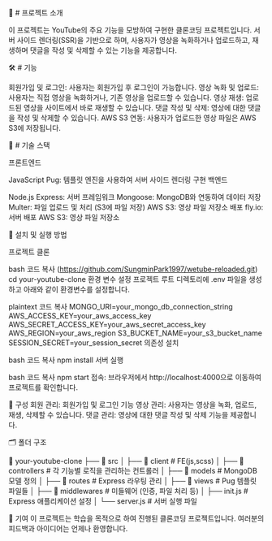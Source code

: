 🌟 # 프로젝트 소개


이 프로젝트는 YouTube의 주요 기능을 모방하여 구현한 클론코딩 프로젝트입니다. 서버 사이드 렌더링(SSR)을 기반으로 하며, 사용자가 영상을 녹화하거나 업로드하고, 재생하며 댓글을 작성 및 삭제할 수 있는 기능을 제공합니다.

🛠️ # 기능


회원가입 및 로그인: 사용자는 회원가입 후 로그인이 가능합니다.
영상 녹화 및 업로드: 사용자는 직접 영상을 녹화하거나, 기존 영상을 업로드할 수 있습니다.
영상 재생: 업로드된 영상을 사이트에서 바로 재생할 수 있습니다.
댓글 작성 및 삭제: 영상에 대한 댓글을 작성 및 삭제할 수 있습니다.
AWS S3 연동: 사용자가 업로드한 영상 파일은 AWS S3에 저장됩니다.


📌 # 기술 스택


프론트엔드


JavaScript
Pug: 템플릿 엔진을 사용하여 서버 사이드 렌더링 구현
백엔드


Node.js
Express: 서버 프레임워크
Mongoose: MongoDB와 연동하여 데이터 저장
Multer: 파일 업로드 및 처리 (S3에 파일 저장)
AWS S3: 영상 파일 저장소
배포
fly.io: 서버 배포
AWS S3: 영상 파일 저장소

🚀 설치 및 실행 방법


프로젝트 클론

bash
코드 복사
(https://github.com/SungminPark1997/wetube-reloaded.git)
cd your-youtube-clone
환경 변수 설정 프로젝트 루트 디렉토리에 .env 파일을 생성하고 아래와 같이 환경변수를 설정합니다.

plaintext
코드 복사
MONGO_URI=your_mongo_db_connection_string
AWS_ACCESS_KEY=your_aws_access_key
AWS_SECRET_ACCESS_KEY=your_aws_secret_access_key
AWS_REGION=your_aws_region
S3_BUCKET_NAME=your_s3_bucket_name
SESSION_SECRET=your_session_secret
의존성 설치

bash
코드 복사
npm install
서버 실행

bash
코드 복사
npm start
접속: 브라우저에서 http://localhost:4000으로 이동하여 프로젝트를 확인합니다.

📂 구성
회원 관리: 회원가입 및 로그인 기능
영상 관리: 사용자는 영상을 녹화, 업로드, 재생, 삭제할 수 있습니다.
댓글 관리: 영상에 대한 댓글 작성 및 삭제 기능을 제공합니다.


🗂️ 폴더 구조


📁 your-youtube-clone
├── 📁 src
│   ├── 📁 client              # FE(js,scss)
│   ├── 📁 controllers         # 각 기능별 로직을 관리하는 컨트롤러
│   ├── 📁 models              # MongoDB 모델 정의
│   ├── 📁 routes              # Express 라우팅 관리
│   ├── 📁 views               # Pug 템플릿 파일들
│   ├── 📁 middlewares         # 미들웨어 (인증, 파일 처리 등)
│   ├── init.js                # Express 애플리케이션 설정
│   └── server.js              # 서버 실행 파일



🤝 기여
이 프로젝트는 학습을 목적으로 하여 진행된 클론코딩 프로젝트입니다. 여러분의 피드백과 아이디어는 언제나 환영합니다.


